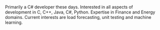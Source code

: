 Primarily a C# developer these days.
Interested in all aspects of development in C, C++, Java, C#, Python.
Expertise in Finance and Energy domains.
Current interests are load forecasting, unit testing and machine learning.
